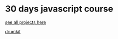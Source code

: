 # 30 days javascript course

[see all projects here](https://nimishawilson.github.io/thirty-days-of-js/)

[drumkit](https://nimishawilson.github.io/thirty-days-of-js/drum-kit/index.html)